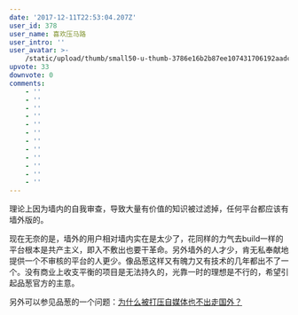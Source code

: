 ```yaml
---
date: '2017-12-11T22:53:04.207Z'
user_id: 378
user_name: 喜欢压马路
user_intro: ''
user_avatar: >-
    /static/upload/thumb/small50-u-thumb-3786e16b2b87ee107431706192aadca6207312f8277.png
upvote: 33
downvote: 0
comments:
    - ''
    - ''
    - ''
    - ''
    - ''
    - ''
    - ''
    - ''
    - ''
    - ''
    - ''
    - ''
---
```


理论上因为墙内的自我审查，导致大量有价值的知识被过滤掉，任何平台都应该有墙外版的。

现在无奈的是，墙外的用户相对墙内实在是太少了，花同样的力气去build一样的平台根本是共产主义，即入不敷出也要干革命。另外墙外的人才少，肯无私奉献地提供一个不审核的平台的人更少。像品葱这样又有魄力又有技术的几年都出不了一个。没有商业上收支平衡的项目是无法持久的，光靠一时的理想是不行的，希望引起品葱官方的主意。

另外可以参见品葱的一个问题：[为什么被打压自媒体也不出走国外？](https://pin-cong.com/p/1042/)
